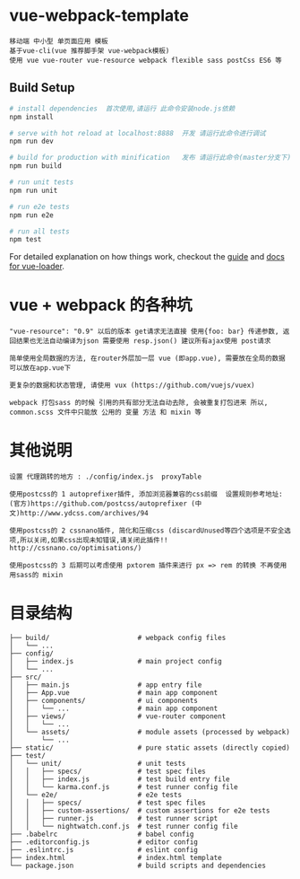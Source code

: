 # vue-webpack-template

```
移动端 中小型 单页面应用 模板
基于vue-cli(vue 推荐脚手架 vue-webpack模板)
使用 vue vue-router vue-resource webpack flexible sass postCss ES6 等
```

## Build Setup

``` bash
# install dependencies  首次使用,请运行 此命令安装node.js依赖
npm install

# serve with hot reload at localhost:8888  开发 请运行此命令进行调试
npm run dev

# build for production with minification   发布 请运行此命令(master分支下), 然后把所有变动的文件统一上传到git
npm run build

# run unit tests
npm run unit

# run e2e tests
npm run e2e

# run all tests
npm test
```

For detailed explanation on how things work, checkout the [guide](http://vuejs-templates.github.io/webpack/) and [docs for vue-loader](http://vuejs.github.io/vue-loader).


# vue + webpack 的各种坑

```
"vue-resource": "0.9" 以后的版本 get请求无法直接 使用{foo: bar} 传递参数, 返回结果也无法自动编译为json 需要使用 resp.json() 建议所有ajax使用 post请求

简单使用全局数据的方法, 在router外层加一层 vue (即app.vue), 需要放在全局的数据可以放在app.vue下

更复杂的数据和状态管理, 请使用 vux (https://github.com/vuejs/vuex)

webpack 打包sass 的时候 引用的共有部分无法自动去除, 会被重复打包进来 所以, common.scss 文件中只能放 公用的 变量 方法 和 mixin 等
```

# 其他说明

```
设置 代理跳转的地方 : ./config/index.js  proxyTable

使用postcss的 1 autoprefixer插件, 添加浏览器兼容的css前缀  设置规则参考地址: (官方)https://github.com/postcss/autoprefixer (中文)http://www.ydcss.com/archives/94

使用postcss的 2 cssnano插件, 简化和压缩css (discardUnused等四个选项是不安全选项,所以关闭,如果css出现未知错误,请关闭此插件!! http://cssnano.co/optimisations/)

使用postcss的 3 后期可以考虑使用 pxtorem 插件来进行 px => rem 的转换 不再使用用sass的 mixin

```

# 目录结构

    ├── build/                      # webpack config files
    │   └── ...
    ├── config/
    │   ├── index.js                # main project config
    │   └── ...
    ├── src/
    │   ├── main.js                 # app entry file
    │   ├── App.vue                 # main app component
    │   ├── components/             # ui components
    │   │   └── ...                 # main app component
    │   ├── views/                  # vue-router component
    │   │   └── ...
    │   └── assets/                 # module assets (processed by webpack)
    │       └── ...
    ├── static/                     # pure static assets (directly copied)
    ├── test/
    │   └── unit/                   # unit tests
    │   │   ├── specs/              # test spec files
    │   │   ├── index.js            # test build entry file
    │   │   └── karma.conf.js       # test runner config file
    │   └── e2e/                    # e2e tests
    │   │   ├── specs/              # test spec files
    │   │   ├── custom-assertions/  # custom assertions for e2e tests
    │   │   ├── runner.js           # test runner script
    │   │   └── nightwatch.conf.js  # test runner config file
    ├── .babelrc                    # babel config
    ├── .editorconfig.js            # editor config
    ├── .eslintrc.js                # eslint config
    ├── index.html                  # index.html template
    └── package.json                # build scripts and dependencies
